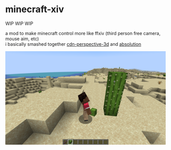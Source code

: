 # minecraft-xiv
WIP WIP WIP

a mod to make minecraft control more like ffxiv (third person free camera, mouse aim, etc)  
i basically smashed together [cdn-perspective-3d](https://github.com/lunatic-gh/cdn-perspective-3d) and [absolution](https://github.com/quat1024/absolution)

![2024-10-15_19.31.48.png](2024-10-15_19.31.48.png)